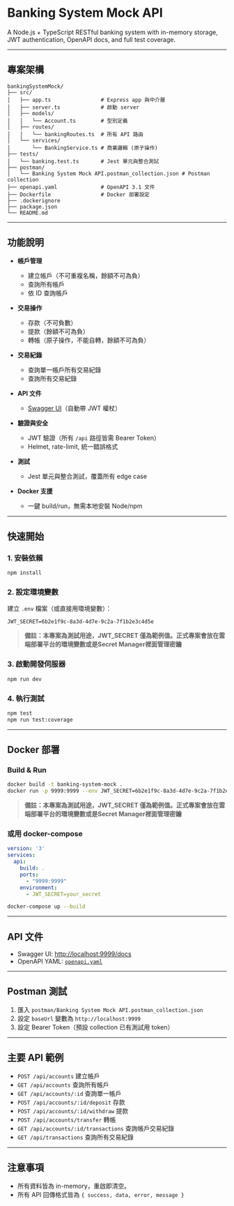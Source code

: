 # Banking System Mock API

A Node.js + TypeScript RESTful banking system with in-memory storage, JWT authentication, OpenAPI docs, and full test coverage.

---

## 專案架構

```
bankingSystemMock/
├── src/
│   ├── app.ts                # Express app 與中介層
│   ├── server.ts             # 啟動 server
│   ├── models/
│   │   └── Account.ts        # 型別定義
│   ├── routes/
│   │   └── bankingRoutes.ts  # 所有 API 路由
│   └── services/
│       └── BankingService.ts # 商業邏輯 (原子操作)
├── tests/
│   └── banking.test.ts       # Jest 單元與整合測試
├── postman/
│   └── Banking System Mock API.postman_collection.json # Postman collection
├── openapi.yaml              # OpenAPI 3.1 文件
├── Dockerfile                # Docker 部署設定
├── .dockerignore
├── package.json
└── README.md
```

---

## 功能說明

- **帳戶管理**
  - 建立帳戶（不可重複名稱，餘額不可為負）
  - 查詢所有帳戶
  - 依 ID 查詢帳戶

- **交易操作**
  - 存款（不可負數）
  - 提款（餘額不可為負）
  - 轉帳（原子操作，不能自轉，餘額不可為負）

- **交易紀錄**
  - 查詢單一帳戶所有交易紀錄
  - 查詢所有交易紀錄

- **API 文件**
  - [Swagger UI](http://localhost:9999/docs)（自動帶 JWT 權杖）

- **驗證與安全**
  - JWT 驗證（所有 `/api` 路徑皆需 Bearer Token）
  - Helmet, rate-limit, 統一錯誤格式

- **測試**
  - Jest 單元與整合測試，覆蓋所有 edge case

- **Docker 支援**
  - 一鍵 build/run，無需本地安裝 Node/npm

---

## 快速開始

### 1. 安裝依賴

```sh
npm install
```

### 2. 設定環境變數

建立 `.env` 檔案（或直接用環境變數）：

```
JWT_SECRET=6b2e1f9c-8a3d-4d7e-9c2a-7f1b2e3c4d5e
```

> **備註：本專案為測試用途，JWT_SECRET 僅為範例值。正式專案會放在雲端部署平台的環境變數或是Secret Manager裡面管理密鑰**

### 3. 啟動開發伺服器

```sh
npm run dev
```

### 4. 執行測試

```sh
npm test
npm run test:coverage
```

---

## Docker 部署

### Build & Run

```sh
docker build -t banking-system-mock .
docker run -p 9999:9999 --env JWT_SECRET=6b2e1f9c-8a3d-4d7e-9c2a-7f1b2e3c4d5e banking-system-mock
```
> **備註：本專案為測試用途，JWT_SECRET 僅為範例值。正式專案會放在雲端部署平台的環境變數或是Secret Manager裡面管理密鑰**

### 或用 docker-compose

```yaml
version: '3'
services:
  api:
    build: .
    ports:
      - "9999:9999"
    environment:
      - JWT_SECRET=your_secret
```

```sh
docker-compose up --build
```

---

## API 文件

- Swagger UI: [http://localhost:9999/docs](http://localhost:9999/docs)
- OpenAPI YAML: [`openapi.yaml`](openapi.yaml)

---

## Postman 測試

1. 匯入 `postman/Banking System Mock API.postman_collection.json`
2. 設定 `baseUrl` 變數為 `http://localhost:9999`
3. 設定 Bearer Token（預設 collection 已有測試用 token）

---

## 主要 API 範例

- `POST /api/accounts` 建立帳戶
- `GET /api/accounts` 查詢所有帳戶
- `GET /api/accounts/:id` 查詢單一帳戶
- `POST /api/accounts/:id/deposit` 存款
- `POST /api/accounts/:id/withdraw` 提款
- `POST /api/accounts/transfer` 轉帳
- `GET /api/accounts/:id/transactions` 查詢帳戶交易紀錄
- `GET /api/transactions` 查詢所有交易紀錄

---

## 注意事項

- 所有資料皆為 in-memory，重啟即清空。
- 所有 API 回傳格式皆為 `{ success, data, error, message }`